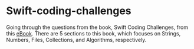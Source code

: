 # Swift-coding-challenges

Going through the questions from the book, Swift Coding Challenges, from this [eBook](https://www.hackingwithswift.com/store/swift-coding-challenges). There are 5 sections to this book, which focuses on Strings, Numbers, Files, Collections, and Algorithms, respectively. 
